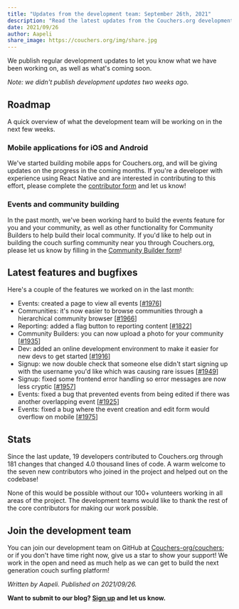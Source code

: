 ```yaml
---
title: "Updates from the development team: September 26th, 2021"
description: "Read the latest updates from the Couchers.org development team."
date: 2021/09/26
author: Aapeli
share_image: https://couchers.org/img/share.jpg
---
```


We publish regular development updates to let you know what we have been working on, as well as what's coming soon.

*Note: we didn't publish development updates two weeks ago.*

## Roadmap

A quick overview of what the development team will be working on in the next few weeks.

### Mobile applications for iOS and Android

We've started building mobile apps for Couchers.org, and will be giving updates on the progress in the coming months. If you're a developer with experience using React Native and are interested in contributing to this effort, please complete the [contributor form](https://app.couchers.org/contribute) and let us know!

### Events and community building

In the past month, we've been working hard to build the events feature for you and your community, as well as other functionality for Community Builders to help build their local community. If you'd like to help out in building the couch surfing community near you through Couchers.org, please let us know by filling in the [Community Builder form](https://couchers.org/community-builder-form)!

## Latest features and bugfixes

Here's a couple of the features we worked on in the last month:

* Events: created a page to view all events [[#1976](https://github.com/Couchers-org/couchers/pull/1976)]
* Communities: it's now easier to browse communities through a hierarchical community browser [[#1966](https://github.com/Couchers-org/couchers/pull/1966)]
* Reporting: added a flag button to reporting content [[#1822](https://github.com/Couchers-org/couchers/pull/1822)]
* Community Builders: you can now upload a photo for your community [[#1935](https://github.com/Couchers-org/couchers/pull/1935)]
* Dev: added an online development environment to make it easier for new devs to get started [[#1916](https://github.com/Couchers-org/couchers/pull/1916)]
* Signup: we now double check that someone else didn't start signing up with the username you'd like which was causing rare issues [[#1949](https://github.com/Couchers-org/couchers/pull/1949)]
* Signup: fixed some frontend error handling so error messages are now less cryptic [[#1957](https://github.com/Couchers-org/couchers/pull/1957)]
* Events: fixed a bug that prevented events from being edited if there was another overlapping event [[#1925](https://github.com/Couchers-org/couchers/pull/1925)]
* Events: fixed a bug where the event creation and edit form would overflow on mobile [[#1975](https://github.com/Couchers-org/couchers/pull/1975)]

## Stats

Since the last update, 19 developers contributed to Couchers.org through 181 changes that changed 4.0 thousand lines of code. A warm welcome to the seven new contributors who joined in the project and helped out on the codebase!

None of this would be possible without our 100+ volunteers working in all areas of the project. The development teams would like to thank the rest of the core contributors for making our work possible.

## Join the development team

You can join our development team on GitHub at [Couchers-org/couchers](https://github.com/couchers-org/couchers); or if you don't have time right now, give us a star to show your support! We work in the open and need as much help as we can get to build the next generation couch surfing platform!

*Written by Aapeli. Published on 2021/09/26.*

**Want to submit to our blog? [Sign up](/volunteer) and let us know.**

